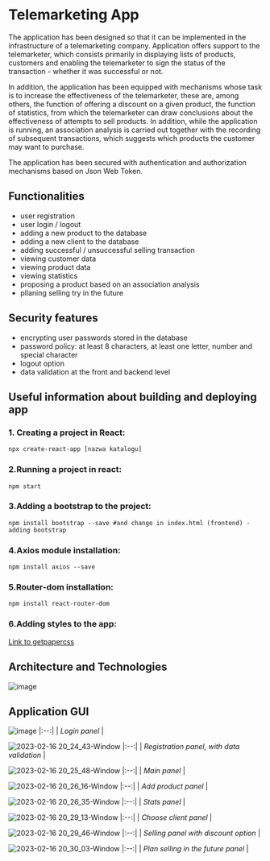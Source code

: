 # Telemarketing App

The application has been designed so that it can be implemented in the infrastructure of a telemarketing company. Application offers support to the telemarketer, which consists primarily in displaying lists of products, customers and enabling the telemarketer to sign the status of the transaction - whether it was successful or not.

In addition, the application has been equipped with mechanisms whose task is to increase the effectiveness of the telemarketer, these are, among others, the function of offering a discount on a given product, the function of statistics, from which the telemarketer can draw conclusions about the effectiveness of attempts to sell products. In addition, while the application is running, an association analysis is carried out together with the recording of subsequent transactions, which suggests which products the customer may want to purchase. 

The application has been secured with authentication and authorization mechanisms based on Json Web Token.

## Functionalities
- user registration
- user login / logout
- adding a new product to the database
- adding a new client to the database
- adding successful / unsuccessful selling transaction
- viewing customer data
- viewing product data
- viewing statistics
- proposing a product based on an association analysis
- pllaning selling try in the future

## Security features
- encrypting user passwords stored in the database
- password policy: at least 8 characters, at least one letter, number and special character
- logout option
- data validation at the front and backend level

## Useful information about building and deploying app
### 1. Creating a project in React: 
```shell
npx create-react-app [nazwa katalogu]
```

### 2.Running a project in react: 
```shell
npm start
```

### 3.Adding a bootstrap to the project: 
```shell
npm install bootstrap --save #and change in index.html (frontend) - adding bootstrap
```

### 4.Axios module installation: 
```shell
npm install axios --save
```

### 5.Router-dom installation: 
```shell
npm install react-router-dom
```

### 6.Adding styles to the app:

[Link to getpapercss](https://www.getpapercss.com/)


## Architecture and Technologies

![image](https://user-images.githubusercontent.com/82395921/219469842-542d4b12-378a-41ac-9fd5-a356418e100d.png)



## Application GUI

![image](https://user-images.githubusercontent.com/82395921/219468390-b4800f2c-de1d-4c1e-9c32-edf8f16a3595.png)
|:--:| 
| *Login panel* |

![2023-02-16 20_24_43-Window](https://user-images.githubusercontent.com/82395921/219468892-101c6a27-404d-48dd-8efb-953537e1bb0d.png)
|:--:| 
| *Registration panel, with data validation* |

![2023-02-16 20_25_48-Window](https://user-images.githubusercontent.com/82395921/219469124-b6fe2817-5228-46ac-bc20-7c3557c7d231.png)
|:--:| 
| *Main panel* |

![2023-02-16 20_26_16-Window](https://user-images.githubusercontent.com/82395921/219469197-590afe8c-4df0-4860-9bc9-59db9d3dba11.png)
|:--:| 
| *Add product panel* |

![2023-02-16 20_26_35-Window](https://user-images.githubusercontent.com/82395921/219469261-d79646ca-eb9e-419e-a60d-25cd8283e3c0.png)
|:--:| 
| *Stats panel* |

![2023-02-16 20_29_13-Window](https://user-images.githubusercontent.com/82395921/219469306-a83859a0-119f-446e-8eb3-ca33d4d158e3.png)
|:--:| 
| *Choose client panel* |

![2023-02-16 20_29_46-Window](https://user-images.githubusercontent.com/82395921/219469375-16b93f96-e3a5-4437-ac07-f5e77da7c62f.png)
|:--:| 
| *Selling panel with discount option* |

![2023-02-16 20_30_03-Window](https://user-images.githubusercontent.com/82395921/219469453-597568f4-cbed-464d-bbe7-56bb4691ee52.png)
|:--:| 
| *Plan selling in the future panel* |

